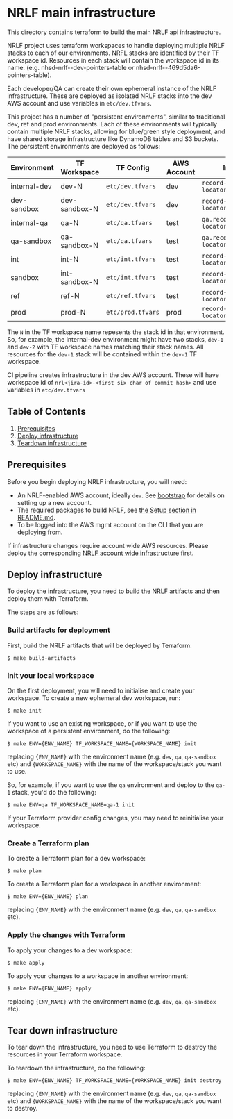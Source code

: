 # NRLF main infrastructure

This directory contains terraform to build the main NRLF api infrastructure.

NRLF project uses terraform workspaces to handle deploying multiple NRLF stacks to each of our environments. NRFL stacks are identified by their TF workspace id. Resources in each stack will contain the workspace id in its name. (e.g. nhsd-nrlf--dev-pointers-table or nhsd-nrlf--469d5da6-pointers-table).

Each developer/QA can create their own ephemeral instance of the NRLF infrastructure. These are deployed as isolated NRLF stacks into the dev AWS account and use variables in `etc/dev.tfvars`.

This project has a number of "persistent environments", similar to traditional dev, ref and prod environments. Each of these environments will typically contain multiple NRLF stacks, allowing for blue/green style deployment, and have shared storage infrastructure like DynamoDB tables and S3 buckets. The persistent environments are deployed as follows:

| Environment  | TF Workspace  | TF Config         | AWS Account | Internal Domain                      | Public Domain                             |
| ------------ | ------------- | ----------------- | ----------- | ------------------------------------ | ----------------------------------------- |
| internal-dev | dev-N         | `etc/dev.tfvars`  | dev         | `record-locator.dev.national.nhs.uk` | `internal-dev.api.service.nhs.uk`         |
| dev-sandbox  | dev-sandbox-N | `etc/dev.tfvars`  | dev         | `record-locator.dev.national.nhs.uk` | `internal-dev-sandbox.api.service.nhs.uk` |
| internal-qa  | qa-N          | `etc/qa.tfvars`   | test        | `qa.record-locator.national.nhs.uk`  | `internal-qa.api.service.nhs.uk`          |
| qa-sandbox   | qa-sandbox-N  | `etc/qa.tfvars`   | test        | `qa.record-locator.national.nhs.uk`  | `internal-qa-sandbox.api.service.nhs.uk`  |
| int          | int-N         | `etc/int.tfvars`  | test        | `record-locator.int.national.nhs.uk` | `int.api.service.nhs.uk`                  |
| sandbox      | int-sandbox-N | `etc/int.tfvars`  | test        | `record-locator.int.national.nhs.uk` | `sandbox.api.service.nhs.uk`              |
| ref          | ref-N         | `etc/ref.tfvars`  | test        | `record-locator.ref.national.nhs.uk` | `ref.api.service.nhs.uk`                  |
| prod         | prod-N        | `etc/prod.tfvars` | prod        | `record-locator.national.nhs.uk`     | `api.service.nhs.uk`                      |

The `N` in the TF workspace name repesents the stack id in that environment. So, for example, the internal-dev environment might have two stacks, `dev-1` and `dev-2` with TF workspace names matching their stack names. All resources for the `dev-1` stack will be contained within the `dev-1` TF workspace.

CI pipeline creates infrastructure in the dev AWS account. These will have workspace id of `nrl<jira-id>-<first six char of commit hash>` and use variables in `etc/dev.tfvars`

## Table of Contents

1. [Prerequisites](#prerequisites)
2. [Deploy infrastructure](#deploy-infrastructure)
3. [Teardown infrastructure](#teardown-infrastructure)

## Prerequisites

Before you begin deploying NRLF infrastructure, you will need:

- An NRLF-enabled AWS account, ideally `dev`. See [bootstrap](../bootstrap/README.md) for details on setting up a new account.
- The required packages to build NRLF, see [the Setup section in README.md](../../README.md#setup).
- To be logged into the AWS mgmt account on the CLI that you are deploying from.

If infrastructure changes require account wide AWS resources. Please deploy the corresponding [NRLF account wide infrastructure](../account-wide-infrastructure/README.md) first.

## Deploy infrastructure

To deploy the infrastructure, you need to build the NRLF artifacts and then deploy them with Terraform.

The steps are as follows:

### Build artifacts for deployment

First, build the NRLF artifacts that will be deployed by Terraform:

```shell
$ make build-artifacts
```

### Init your local workspace

On the first deployment, you will need to initialise and create your workspace. To create a new ephemeral dev workspace, run:

```shell
$ make init
```

If you want to use an existing workspace, or if you want to use the workspace of a persistent environment, do the following:

```shell
$ make ENV={ENV_NAME} TF_WORKSPACE_NAME={WORKSPACE_NAME} init
```

replacing `{ENV_NAME}` with the environment name (e.g. `dev`, `qa`, `qa-sandbox` etc) and `{WORKSPACE_NAME}` with the name of the workspace/stack you want to use.

So, for example, if you want to use the `qa` environment and deploy to the `qa-1` stack, you'd do the following:

```shell
$ make ENV=qa TF_WORKSPACE_NAME=qa-1 init
```

If your Terraform provider config changes, you may need to reinitialise your workspace.

### Create a Terraform plan

To create a Terraform plan for a dev workspace:

```shell
$ make plan
```

To create a Terraform plan for a workspace in another environment:

```shell
$ make ENV={ENV_NAME} plan
```

replacing `{ENV_NAME}` with the environment name (e.g. `dev`, `qa`, `qa-sandbox` etc).

### Apply the changes with Terraform

To apply your changes to a dev workspace:

```shell
$ make apply
```

To apply your changes to a workspace in another environment:

```shell
$ make ENV={ENV_NAME} apply
```

replacing `{ENV_NAME}` with the environment name (e.g. `dev`, `qa`, `qa-sandbox` etc).

## Tear down infrastructure

To tear down the infrastructure, you need to use Terraform to destroy the resources in your Terraform workspace.

To teardown the infrastructure, do the following:

```
$ make ENV={ENV_NAME} TF_WORKSPACE_NAME={WORKSPACE_NAME} init destroy
```

replacing `{ENV_NAME}` with the environment name (e.g. `dev`, `qa`, `qa-sandbox` etc) and `{WORKSPACE_NAME}` with the name of the workspace/stack you want to destroy.
